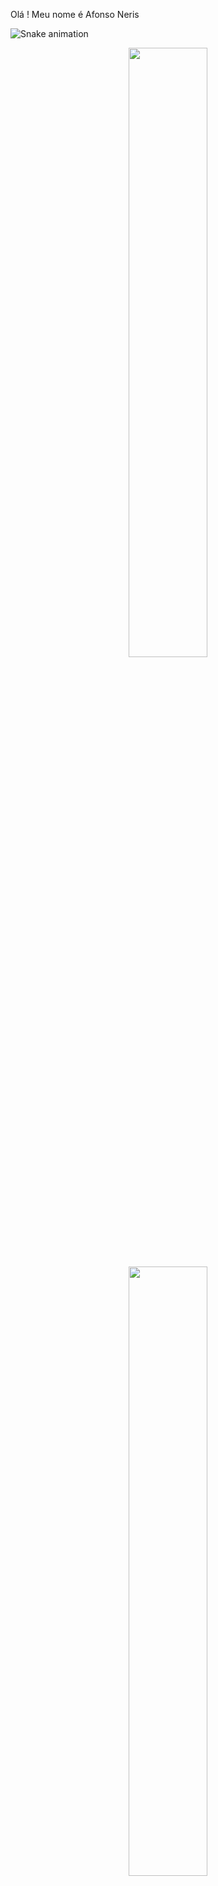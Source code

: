 Olá ! Meu nome é Afonso Neris

![Snake animation](https://github.com/afneris1/afneris1/blob/output/github-contribution-grid-snake.svg)
<div align="center">
  <a href="https://github.com/afneris1">
  <img height="50%" src="https://github-readme-stats.vercel.app/api?username=afneris1"/>
  <img height="50%" src="https://github-readme-stats.vercel.app/api/top-langs/?username=afneris1&layout=compact"/>
</div>
 
  <div align="center"> 
  
  <a href="https://instagram.com/afneris" target="_blank"><img src="https://img.shields.io/badge/-Instagram-%23E4405F?style=for-the-badge&logo=instagram&logoColor=white" target="_blank"></a>
  <a href = "mailto:afneris1@gmail.com"><img src="https://img.shields.io/badge/-Gmail-%23333?style=for-the-badge&logo=gmail&logoColor=white" target="_blank"></a>
  <a href="https://www.linkedin.com/in/afonsoneris/" target="_blank"><img src="https://img.shields.io/badge/-LinkedIn-%230077B5?style=for-the-badge&logo=linkedin&logoColor=white" target="_blank"></a> 
 
</div>


